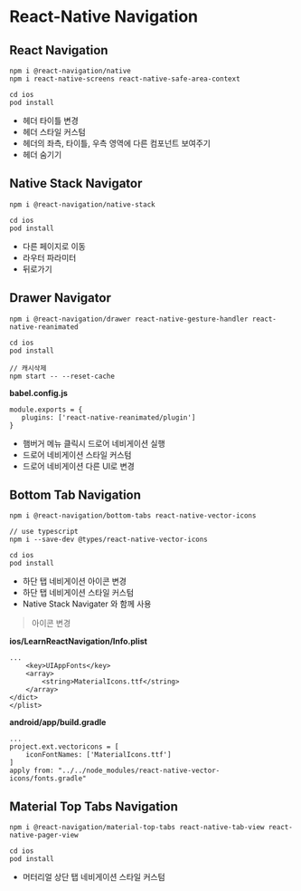 # React-Native Navigation

## React Navigation

```
npm i @react-navigation/native
npm i react-native-screens react-native-safe-area-context

cd ios
pod install
```

- 헤더 타이틀 변경
- 헤더 스타일 커스텀
- 헤더의 좌측, 타이틀, 우측 영역에 다른 컴포넌트 보여주기
- 헤더 숨기기

## Native Stack Navigator

```
npm i @react-navigation/native-stack

cd ios
pod install
```

- 다른 페이지로 이동
- 라우터 파라미터
- 뒤로가기

## Drawer Navigator

```
npm i @react-navigation/drawer react-native-gesture-handler react-native-reanimated

cd ios
pod install

// 캐시삭제
npm start -- --reset-cache
```

**babel.config.js**

```
module.exports = {
   plugins: ['react-native-reanimated/plugin']
}
```

- 햄버거 메뉴 클릭시 드로어 네비게이션 실행
- 드로어 네비게이션 스타일 커스텀
- 드로어 네비게이션 다른 UI로 변경

## Bottom Tab Navigation

```
npm i @react-navigation/bottom-tabs react-native-vector-icons

// use typescript
npm i --save-dev @types/react-native-vector-icons

cd ios
pod install
```

- 하단 탭 네비게이션 아이콘 변경
- 하단 탭 네비게이션 스타일 커스텀
- Native Stack Navigater 와 함께 사용

> 아이콘 변경

**ios/LearnReactNavigation/Info.plist**

```
...
	<key>UIAppFonts</key>
	<array>
		<string>MaterialIcons.ttf</string>
	</array>
</dict>
</plist>
```

**android/app/build.gradle**

```
...
project.ext.vectoricons = [
    iconFontNames: ['MaterialIcons.ttf']
]
apply from: "../../node_modules/react-native-vector-icons/fonts.gradle"
```

## Material Top Tabs Navigation

```
npm i @react-navigation/material-top-tabs react-native-tab-view react-native-pager-view

cd ios
pod install
```

- 머터리얼 상단 탭 네비게이션 스타일 커스텀
